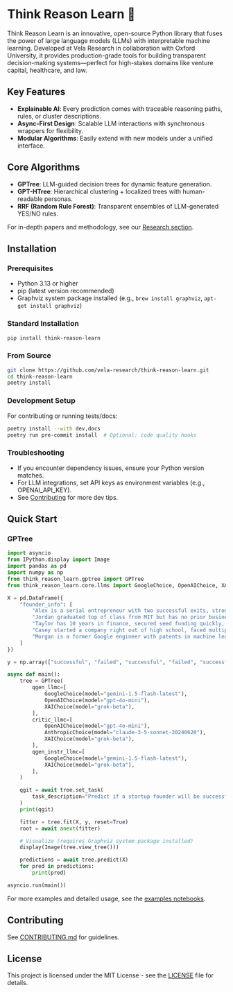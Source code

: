# Think Reason Learn 🌲

Think Reason Learn is an innovative, open-source Python library that fuses the power of large language models (LLMs) with interpretable machine learning. Developed at Vela Research in collaboration with Oxford University, it provides production-grade tools for building transparent decision-making systems—perfect for high-stakes domains like venture capital, healthcare, and law.

## Key Features

- **Explainable AI**: Every prediction comes with traceable reasoning paths, rules, or cluster descriptions.
- **Async-First Design**: Scalable LLM interactions with synchronous wrappers for flexibility.
- **Modular Algorithms**: Easily extend with new models under a unified interface.

## Core Algorithms

- **GPTree**: LLM-guided decision trees for dynamic feature generation.
- **GPT-HTree**: Hierarchical clustering + localized trees with human-readable personas.
- **RRF (Random Rule Forest)**: Transparent ensembles of LLM-generated YES/NO rules.

For in-depth papers and methodology, see our [Research section](docs/source/research/index.rst).

## Installation

### Prerequisites

- Python 3.13 or higher
- pip (latest version recommended)
- Graphviz system package installed (e.g., `brew install graphviz`, `apt-get install graphviz`)

### Standard Installation

```bash
pip install think-reason-learn
```

### From Source

```bash
git clone https://github.com/vela-research/think-reason-learn.git
cd think-reason-learn
poetry install
```

### Development Setup

For contributing or running tests/docs:

```bash
poetry install --with dev,docs
poetry run pre-commit install  # Optional: code quality hooks
```

### Troubleshooting

- If you encounter dependency issues, ensure your Python version matches.
- For LLM integrations, set API keys as environment variables (e.g., OPENAI_API_KEY).
- See [Contributing](CONTRIBUTING.md) for more dev tips.

## Quick Start

### GPTree

```python
import asyncio
from IPython.display import Image
import pandas as pd
import numpy as np
from think_reason_learn.gptree import GPTree
from think_reason_learn.core.llms import GoogleChoice, OpenAIChoice, XAIChoice, AnthropicChoice

X = pd.DataFrame({
    "founder_info": [
        "Alex is a serial entrepreneur with two successful exits, strong network in Silicon Valley, and expertise in AI.",
        "Jordan graduated top of class from MIT but has no prior business experience and limited funding.",
        "Taylor has 10 years in finance, secured seed funding quickly, and built a talented team.",
        "Casey started a company right out of high school, faced multiple failures, but persists with innovative ideas.",
        "Morgan is a former Google engineer with patents in machine learning and venture capital backing.",
    ]
})

y = np.array(["successful", "failed", "successful", "failed", "successful"])

async def main():
    tree = GPTree(
        qgen_llmc=[
            GoogleChoice(model="gemini-1.5-flash-latest"),
            OpenAIChoice(model="gpt-4o-mini"),
            XAIChoice(model="grok-beta"),
        ],
        critic_llmc=[
            OpenAIChoice(model="gpt-4o-mini"),
            AnthropicChoice(model="claude-3-5-sonnet-20240620"),
            XAIChoice(model="grok-beta"),
        ],
        qgen_instr_llmc=[
            GoogleChoice(model="gemini-1.5-flash-latest"),
            XAIChoice(model="grok-beta"),
        ],
    )

    qgit = await tree.set_task(
        task_description="Predict if a startup founder will be successful or fail based on their background.",
    )
    print(qgit)

    fitter = tree.fit(X, y, reset=True)
    root = await anext(fitter)

    # Visualize (requires Graphviz system package installed)
    display(Image(tree.view_tree()))

    predictions = await tree.predict(X)
    for pred in predictions:
        print(pred)

asyncio.run(main())
```

For more examples and detailed usage, see the [examples notebooks](examples/).

## Contributing

See [CONTRIBUTING.md](CONTRIBUTING.md) for guidelines.

## License

This project is licensed under the MIT License - see the [LICENSE](LICENSE) file for details.
